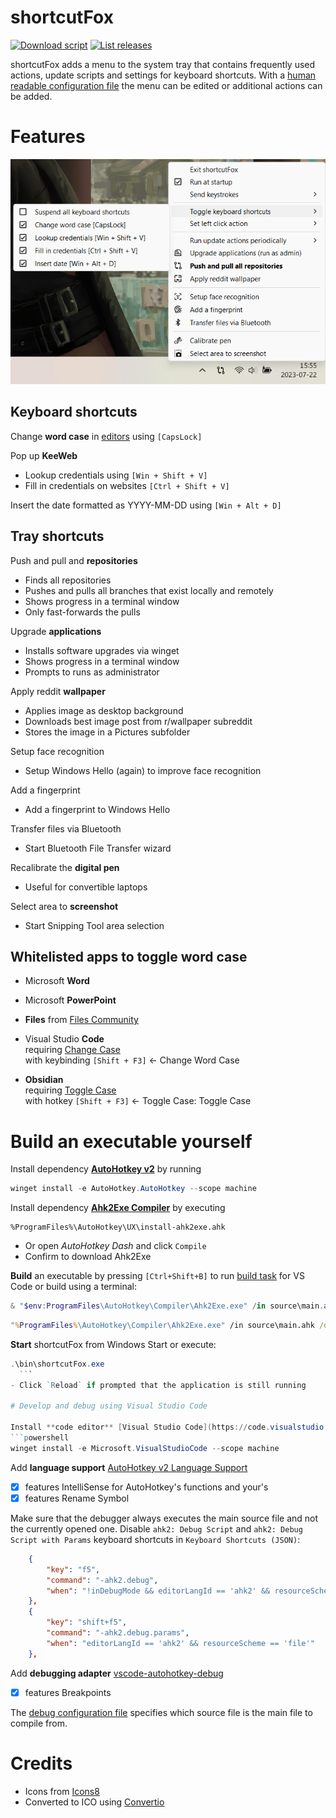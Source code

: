 # shortcutFox

[![Download script](https://img.shields.io/github/downloads/yetenol/shortcutFox/total.svg)](https://github.com/yetenol/shortcutFox/releases/latest/download/shortcutFox.exe)
[![List releases](https://img.shields.io/github/release/yetenol/shortcutFox.svg)](https://github.com/yetenol/shortcutFox/releases)

shortcutFox adds a menu to the system tray that contains frequently used actions, update scripts and settings for keyboard shortcuts. 
With a [human readable configuration file](source/config/trayShortcuts.ahk) the menu can be edited or additional actions can be added.

# Features

![Usage example](example.png)

## Keyboard shortcuts

Change **word case** in [editors](#whitelisted-apps-to-toggle-word-case) using `[CapsLock]`

Pop up **KeeWeb**
- Lookup credentials using `[Win + Shift + V]`
- Fill in credentials on websites `[Ctrl + Shift + V]`

Insert the date formatted as YYYY-MM-DD using `[Win + Alt + D]`

## Tray shortcuts

Push and pull and **repositories**
- Finds all repositories
- Pushes and pulls all branches that exist locally and remotely
- Shows progress in a terminal window
- Only fast-forwards the pulls

Upgrade **applications**
- Installs software upgrades via winget
- Shows progress in a terminal window
- Prompts to runs as administrator

Apply reddit **wallpaper**
- Applies image as desktop background
- Downloads best image post from r/wallpaper subreddit
- Stores the image in a Pictures subfolder

Setup face recognition
- Setup Windows Hello (again) to improve face recognition

Add a fingerprint
- Add a fingerprint to Windows Hello

Transfer files via Bluetooth
- Start Bluetooth File Transfer wizard

Recalibrate the **digital pen**
- Useful for convertible laptops

Select area to **screenshot**
- Start Snipping Tool area selection


## Whitelisted apps to toggle word case

- Microsoft **Word**

- Microsoft **PowerPoint**

-  **Files** from [Files Community](https://files.community/)

- Visual Studio **Code**  
  requiring [Change Case](https://marketplace.visualstudio.com/items?itemName=FinnTenzor.change-case)  
  with keybinding `[Shift + F3]` ← Change Word Case

- **Obsidian**   
  requiring [Toggle Case](https://obsidian.md/plugins?id=obsidian-toggle-case)  
  with hotkey `[Shift + F3]` ← Toggle Case: Toggle Case

# Build an executable yourself

Install dependency **[AutoHotkey v2](https://www.autohotkey.com/)** by running
```powershell
winget install -e AutoHotkey.AutoHotkey --scope machine
```

Install dependency **[Ahk2Exe Compiler](https://www.autohotkey.com/docs/v2/Scripts.htm#ahk2exe)** by executing
```
%ProgramFiles%\AutoHotkey\UX\install-ahk2exe.ahk
```
- Or open *AutoHotkey Dash* and click `Compile`
- Confirm to download Ahk2Exe

**Build** an executable by pressing `[Ctrl+Shift+B]` to run [build task](.vscode\tasks.json) for VS Code or build using a terminal:
```powershell
& "$env:ProgramFiles\AutoHotkey\Compiler\Ahk2Exe.exe" /in source\main.ahk /out bin\shortcutFox.exe /icon source\icons\menu.ico /bin "$env:ProgramFiles\AutoHotkey\v2\AutoHotkey.exe"
```
```cmd
"%ProgramFiles%\AutoHotkey\Compiler\Ahk2Exe.exe" /in source\main.ahk /out bin\shortcutFox.exe /icon source\icons\menu.ico /bin "%ProgramFiles%\AutoHotkey\v2\AutoHotkey.exe"
```

**Start** shortcutFox from Windows Start or execute:
  ```powershell
  .\bin\shortcutFox.exe
	```
- Click `Reload` if prompted that the application is still running

# Develop and debug using Visual Studio Code

Install **code editor** [Visual Studio Code](https://code.visualstudio.com/)
```powershell
winget install -e Microsoft.VisualStudioCode --scope machine
```

Add **language support** [AutoHotkey v2 Language Support](vscode:extension/thqby.vscode-autohotkey2-lsp)
- [x] features IntelliSense for AutoHotkey's functions and your's
- [x] features Rename Symbol

Make sure that the debugger always executes the main source file and not the currently opened one. Disable `ahk2: Debug Script` and `ahk2: Debug Script with Params` keyboard shortcuts in `Keyboard Shortcuts (JSON)`:
```json
    {
        "key": "f5",
        "command": "-ahk2.debug",
        "when": "!inDebugMode && editorLangId == 'ahk2' && resourceScheme == 'file'"
    },
    {
        "key": "shift+f5",
        "command": "-ahk2.debug.params",
        "when": "editorLangId == 'ahk2' && resourceScheme == 'file'"
    },
```

Add **debugging adapter** [vscode-autohotkey-debug](vscode:extension/zero-plusplus.vscode-autohotkey-debug)
- [x] features Breakpoints

The [debug configuration file](.vscode\launch.json) specifies which source file is the main file to compile from.

# Credits

- Icons from [Icons8](https://icons8.com/icons/fluency)
- Converted to ICO using [Convertio](https://convertio.co/png-ico/)
